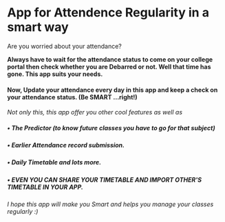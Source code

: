 <h1>App for Attendence Regularity in a smart way</h1>

<p>Are you worried about your attendance? </p>

<b>Always have to wait for the attendance status to come on your college portal then check whether you are Debarred or not. Well that time has gone. This app suits your needs.</b>

<h4>Now, Update your attendance every day in this app and keep a check on your attendance status. (Be SMART ...right!)</h4>

<i>Not only this, this app offer you other cool features as well as</i>
<h5>•	The Predictor (to know future classes you have to go for that subject)</h5>
<h5>•	Earlier Attendance record submission.</h5>
<h5>•	Daily Timetable and lots more.</h5>
<h5>•	EVEN YOU CAN SHARE YOUR TIMETABLE AND IMPORT OTHER'S TIMETABLE IN YOUR APP.</h5>

<h6>I hope this app will make you Smart and helps you manage your classes regularly :)</h6>
